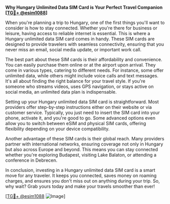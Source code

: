 **Why Hungary Unlimited Data SIM Card is Your Perfect Travel Companion [[TG💪+ @esim1088](https://t.me/s/esim1088)]**

When you're planning a trip to Hungary, one of the first things you'll want to consider is how to stay connected. Whether you're there for business or leisure, having access to reliable internet is essential. This is where a Hungary unlimited data SIM card comes in handy. These SIM cards are designed to provide travelers with seamless connectivity, ensuring that you never miss an email, social media update, or important work call.

The best part about these SIM cards is their affordability and convenience. You can easily purchase them online or at the airport upon arrival. They come in various types, catering to different needs. For instance, some offer unlimited data, while others might include voice calls and text messages. It's all about finding the right balance for your travel style. If you're someone who streams videos, uses GPS navigation, or stays active on social media, an unlimited data plan is indispensable.

Setting up your Hungary unlimited data SIM card is straightforward. Most providers offer step-by-step instructions either on their website or via customer service. Typically, you just need to insert the SIM card into your phone, activate it, and you're good to go. Some advanced options even allow you to switch between eSIM and physical SIM cards, offering flexibility depending on your device compatibility.

Another advantage of these SIM cards is their global reach. Many providers partner with international networks, ensuring coverage not only in Hungary but also across Europe and beyond. This means you can stay connected whether you're exploring Budapest, visiting Lake Balaton, or attending a conference in Debrecen.

In conclusion, investing in a Hungary unlimited data SIM card is a smart move for any traveler. It keeps you connected, saves money on roaming charges, and ensures you don't miss out on anything during your trip. So, why wait? Grab yours today and make your travels smoother than ever!

[[TG💪+ @esim1088](https://t.me/s/esim1088) ![Image](https://i.postimg.cc/Y0z9fWf4/image.png)]